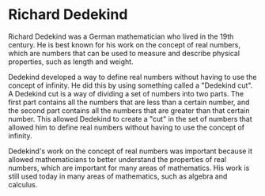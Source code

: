 # Richard Dedekind

Richard Dedekind was a German mathematician who lived in the 19th century. He is best known for his work on the concept of real numbers, which are numbers that can be used to measure and describe physical properties, such as length and weight.

Dedekind developed a way to define real numbers without having to use the concept of infinity. He did this by using something called a "Dedekind cut". A Dedekind cut is a way of dividing a set of numbers into two parts. The first part contains all the numbers that are less than a certain number, and the second part contains all the numbers that are greater than that certain number. This allowed Dedekind to create a "cut" in the set of numbers that allowed him to define real numbers without having to use the concept of infinity.

Dedekind's work on the concept of real numbers was important because it allowed mathematicians to better understand the properties of real numbers, which are important for many areas of mathematics. His work is still used today in many areas of mathematics, such as algebra and calculus.

